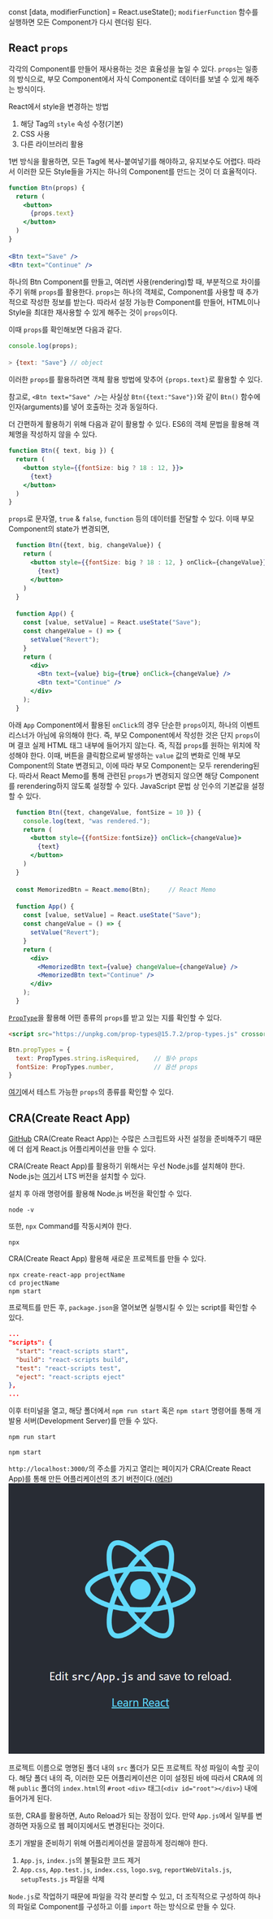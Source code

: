 const [data, modifierFunction] = React.useState();
`modifierFunction` 함수를 실행하면 모든 Component가 다시 렌더링 된다.


## React `props`
각각의 Component를 만들어 재사용하는 것은 효율성을 높일 수 있다.
`props`는 일종의 방식으로, 부모 Component에서 자식 Component로 데이터를 보낼 수 있게 해주는 방식이다.

React에서 style을 변경하는 방법
1. 해당 Tag의 `style` 속성 수정(기본)
2. CSS 사용
3. 다른 라이브러리 활용

1번 방식을 활용하면, 모든 Tag에 복사-붙여넣기를 해야하고, 유지보수도 어렵다. 따라서 이러한 모든 Style들을 가지는 하나의 Component를 만드는 것이 더 효율적이다.
```jsx
function Btn(props) {
  return (
    <button>
      {props.text}
    </button>
  )
}

<Btn text="Save" />
<Btn text="Continue" />
```

하나의 Btn Component를 만들고, 여러번 사용(rendering)할 때, 부분적으로 차이를 주기 위해 `props`를 활용한다.
`props`는 하나의 객체로, Component를 사용할 때 추가적으로 작성한 정보를 받는다. 따라서 설정 가능한 Component를 만들어, HTML이나 Style을 최대한 재사용할 수 있게 해주는 것이 `props`이다.

이때 `props`를 확인해보면 다음과 같다.
```javascript
console.log(props);

> {text: "Save"} // object
```
이러한 `props`를 활용하려면 객체 활용 방법에 맞추어 `{props.text}`로 활용할 수 있다.

참고로, `<Btn text="Save" />`는 사실상 `Btn({text:"Save"})`와 같이 `Btn()` 함수에 인자(arguments)를 넣어 호출하는 것과 동일하다.

더 간편하게 활용하기 위해 다음과 같이 활용할 수 있다. ES6의 객체 문법을 활용해 객체명을 작성하지 않을 수 있다.
```jsx
function Btn({ text, big }) {
  return (
    <button style={{fontSize: big ? 18 : 12, }}>
      {text}
    </button>
  )
}
```
`props`로 문자열, `true` & `false`, `function` 등의 데이터를 전달할 수 있다. 이때 부모 Component의 state가 변경되면, 
```jsx
  function Btn({text, big, changeValue}) {
    return (
      <button style={{fontSize: big ? 18 : 12, } onClick={changeValue}}>
        {text}
      </button>
    )
  }

  function App() {
    const [value, setValue] = React.useState("Save");
    const changeValue = () => {
      setValue("Revert");
    }
    return (
      <div>
        <Btn text={value} big={true} onClick={changeValue} />
        <Btn text="Continue" />
      </div>
    );
  }
```
아래 `App` Component에서 활용된 `onClick`의 경우 단순한 `props`이지, 하나의 이벤트 리스너가 아님에 유의해야 한다. 즉, 부모 Component에서 작성한 것은 단지 `props`이며 결코 실제 HTML 태그 내부에 들어가지 않는다. 즉, 직접 `props`를 원하는 위치에 작성해야 한다.
이때, 버튼을 클릭함으로써 발생하는 `value` 값의 변화로 인해 부모 Component의 State 변경되고, 이에 따라 부모 Component는 모두 rerendering된다.
따라서 React Memo를 통해 관련된 `props`가 변경되지 않으면 해당 Component를 rerendering하지 않도록 설정할 수 있다.
JavaScript 문법 상 인수의 기본값을 설정할 수 있다.
```jsx
  function Btn({text, changeValue, fontSize = 10 }) {
    console.log(text, "was rendered.");
    return (
      <button style={{fontSize:fontSize}} onClick={changeValue}>
        {text}
      </button>
    )
  }

  const MemorizedBtn = React.memo(Btn);     // React Memo

  function App() {
    const [value, setValue] = React.useState("Save");
    const changeValue = () => {
      setValue("Revert");
    }
    return (
      <div>
        <MemorizedBtn text={value} changeValue={changeValue} />
        <MemorizedBtn text="Continue" />
      </div>
    );
  }
```

[`PropType`](https://unpkg.com/prop-types@15.7.2/prop-types.js)을 활용해 어떤 종류의 `props`를 받고 있는 지를 확인할 수 있다.
```html
<script src="https://unpkg.com/prop-types@15.7.2/prop-types.js" crossorigin></script>
```
```javascript
Btn.propTypes = {
  text: PropTypes.string.isRequired,    // 필수 props
  fontSize: PropTypes.number,           // 옵션 props
}
```
[여기](https://ko.reactjs.org/docs/typechecking-with-proptypes.html#proptypes)에서 테스트 가능한 `props`의 종류를 확인할 수 있다.

## CRA(Create React App)
[GitHub](https://github.com/facebook/create-react-app)
CRA(Create React App)는 수많은 스크립트와 사전 설정을 준비해주기 때문에 더 쉽게 React.js 어플리케이션을 만들 수 있다.

CRA(Create React App)를 활용하기 위해서는 우선 Node.js를 설치해야 한다. Node.js는 [여기](https://nodejs.org/en/)서 LTS 버전을 설치할 수 있다.

설치 후 아래 명령어를 활용해 Node.js 버전을 확인할 수 있다.
```
node -v
```
또한, `npx` Command를 작동시켜야 한다.
```
npx
```

CRA(Create React App) 활용해 새로운 프로젝트를 만들 수 있다.
```
npx create-react-app projectName
cd projectName
npm start
```
프로젝트를 만든 후, `package.json`을 열어보면 실행시킬 수 있는 script를 확인할 수 있다.
```json
...
"scripts": {
  "start": "react-scripts start",
  "build": "react-scripts build",
  "test": "react-scripts test",
  "eject": "react-scripts eject"
},
...
```
이후 터미널을 열고, 해당 폴더에서 `npm run start` 혹은 `npm start` 명령어를 통해 개발용 서버(Development Server)를 만들 수 있다.
```
npm run start
```
```
npm start
```
`http://localhost:3000/`의 주소를 가지고 열리는 페이지가 CRA(Create React App)를 통해 만든 어플리케이션의 초기 버전이다.([에러](https://exerror.com/plugin-react-was-conflicted-between-package-json-eslint-config-react-app/))
![React 초기 화면](img/React_1.png)

프로젝트 이름으로 명명된 폴더 내의 `src` 폴더가 모든 프로젝트 작성 파일이 속할 곳이다.
해당 폴더 내의 
즉, 이러한 모든 어플리케이션은 이미 설정된 바에 따라서  CRA에 의해 `public` 폴더의 `index.html`의 `#root` `<div>` 태그(`<div id="root"></div>`) 내에 들어가게 된다.

또한, CRA를 활용하면, Auto Reload가 되는 장점이 있다. 만약 `App.js`에서 일부를 변경하면 자동으로 웹 페이지에서도 변경된다는 것이다.

초기 개발을 준비하기 위해 어플리케이션을 깔끔하게 정리해야 한다.
1. `App.js`, `index.js`의 불필요한 코드 제거
2. `App.css`, `App.test.js`, `index.css`, `logo.svg`, `reportWebVitals.js`, `setupTests.js` 파일을 삭제

`Node.js`로 작업하기 때문에 파일을 각각 분리할 수 있고, 더 조직적으로 구성하여 하나의 파일로 Component를 구성하고 이를 `import` 하는 방식으로 만들 수 있다.

